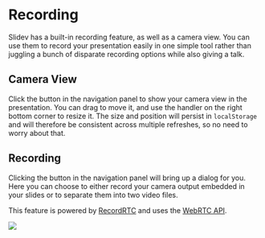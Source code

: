 # Recording

Slidev has a built-in recording feature, as well as a camera view. You can use them to record your presentation easily in one simple tool rather than juggling a bunch of disparate recording options while also giving a talk.

## Camera View

Click the <carbon-user-avatar class="inline-icon-btn"/> button in the navigation panel to show your camera view in the presentation. You can drag to move it, and use the handler on the right bottom corner to resize it. The size and position will persist in `localStorage` and will therefore be consistent across multiple refreshes, so no need to worry about that.

<TheTweet id="1395006771027120133" />

## Recording

Clicking the <carbon-video class="inline-icon-btn"/> button in the navigation panel will bring up a dialog for you. Here you can choose to either record your camera output embedded in your slides or to separate them into two video files.

This feature is powered by [RecordRTC](https://github.com/muaz-khan/RecordRTC) and uses the [WebRTC API](https://webrtc.org/).

![](/screenshots/recording.png)
